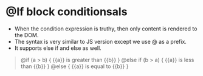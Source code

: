 # @If block conditionsals

- When the condition expression is truthy, then only content is rendered to the DOM.
- The syntax is very similar to JS version except we use @ as a prefix.
- It supports else if and else as well.

> @if (a > b) {
  {{a}} is greater than {{b}}
} @else if (b > a) {
  {{a}} is less than {{b}}
} @else {
  {{a}} is equal to {{b}}
}
